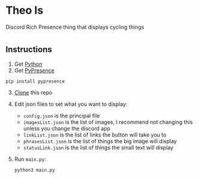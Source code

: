 # Theo Is
Discord Rich Presence thing that displays cycling things
#
## Instructions

1. Get [Python](https://www.python.org/downloads/)
2. Get [PyPresence](https://pypi.org/project/pypresence/)
```
pip install pypresence
```
3. [Clone](https://github.com/git-guides/git-clone) this repo
4. Edit json files to set what you want to display:

    - `config.json` is the principal file
    - `imagesList.json` is the list of images, I recommend not changing this unless you change the discord app
    - `linkList.json` is the list of links the button will take you to
    - `phrasesList.json` is the list of things the big image will display
    - `statusLink.json` is the list of things the small text will display
5. Run `main.py`:
    ```
    python3 main.py 
    ```